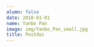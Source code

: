 ```yaml
---
alumn: false
date: 2018-01-01
name: Yanbo Pan
image: img/Yanbo_Pan_small.jpg
title: Postdoc
---
```


